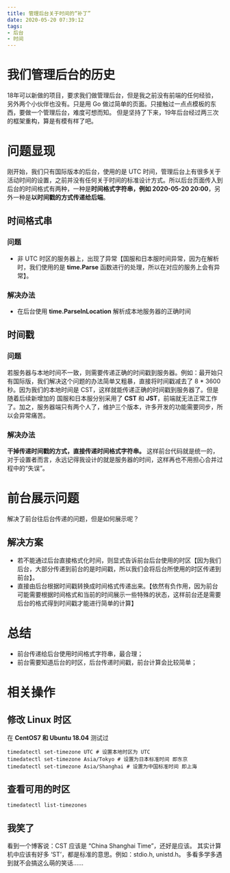 ```yaml
---
title: 管理后台关于时间的“补丁”
date: 2020-05-20 07:39:12
tags: 
- 后台
- 时间
---
```

# 我们管理后台的历史
 18年可以新做的项目，要求我们做管理后台，但是我之前没有前端的任何经验，另外两个小伙伴也没有。只是用 Go 做过简单的页面。只接触过一点点模板的东西，要做一个管理后台，难度可想而知。
 但是坚持了下来，19年后台经过两三次的框架重构，算是有模有样了吧。
 # 问题显现
 刚开始，我们只有国际版本的后台，使用的是 UTC 时间，管理后台上有很多关于活动时间的设置，之前并没有任何关于时间的标准设计方式。所以后台页面传入到后台的时间格式有两种，一种是**时间格式字符串，例如 2020-05-20 20:00**，另外一种是**以时间戳的方式传递给后端**。
<!--more-->
 ## 时间格式串
 ### 问题
 - 非 UTC 时区的服务器上，出现了异常【国服和日本服时间异常，因为在解析时，我们使用的是 **time.Parse** 函数进行的处理，所以在对应的服务上会有异常】。
 ### 解决办法
 - 在后台使用 **time.ParseInLocation** 解析成本地服务器的正确时间 

## 时间戳
### 问题
若服务器与本地时间不一致，则需要传递正确的时间戳到服务器。例如：最开始只有国际版，我们解决这个问题的办法简单又粗暴，直接将时间戳减去了 8 * 3600 秒。因为我们的本地时间是 CST，这样就能传递正确的时间戳到服务器了。但是随着后续新增加的 国服和日本服分别采用了 **CST** 和 **JST**，前端就无法正常工作了。加之，服务器端只有两个人了，维护三个版本，许多开发的功能需要同步，所以会异常痛苦。

### 解决办法
**干掉传递时间戳的方式，直接传递时间格式字符串。** 这样前台代码就是统一的，对于设置者而言，永远记得我设计的就是服务器的时间，这样再也不用担心合并过程中的“失误”。

# 前台展示问题
解决了前台往后台传递的问题，但是如何展示呢？

## 解决方案
- 若不能通过后台直接格式化时间，则显式告诉前台后台使用的时区【因为我们后台，大部分传递到前台的是时间戳，所以我们会将后台所使用的时区传递到前台】。
- 直接由后台根据时间戳转换成时间格式传递出来。【依然有负作用，因为前台可能需要根据时间格式和当前的时间展示一些特殊的状态，这样前台还是需要后台的格式得到时间戳才能进行简单的计算】

# 总结
- 前台传递给后台使用时间格式字符串，最合理；
- 前台需要知道后台的时区，后台传递时间戳，前台计算会比较简单；

# 相关操作
## 修改 Linux 时区
在 **CentOS7 和 Ubuntu 18.04** 测试过 
```
timedatectl set-timezone UTC # 设置本地时区为 UTC
timedatectl set-timezone Asia/Tokyo # 设置为日本标准时间 即东京
timedatectl set-timezone Asia/Shanghai # 设置为中国标准时间 即上海
```

## 查看可用的时区
```
timedatectl list-timezones
```

## 我笑了
看到一个博客说：CST 应该是 “China Shanghai Time”，还好是应该。
其实计算机中应该有好多 ‘ST’，都是标准的意思。例如：stdio.h, unistd.h。
多看多学多遇到就不会搞这么萌的笑话……

